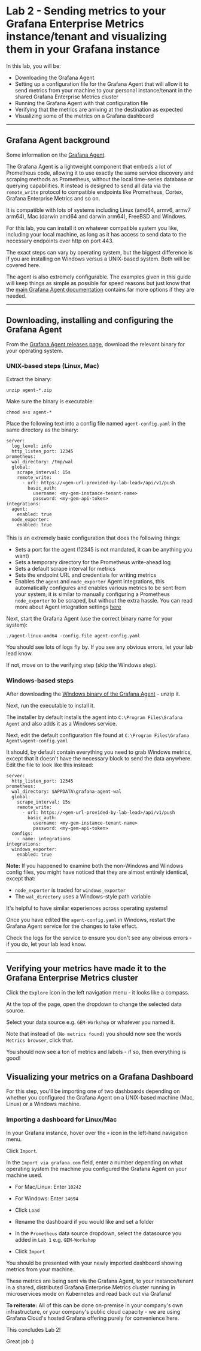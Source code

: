 # Lab 2 - Sending metrics to your Grafana Enterprise Metrics instance/tenant and visualizing them in your Grafana instance

In this lab, you will be:
- Downloading the Grafana Agent
- Setting up a configuration file for the Grafana Agent that will allow it to send metrics from your machine to your personal instance/tenant in the shared Grafana Enterprise Metrics cluster
- Running the Grafana Agent with that configuration file
- Verifying that the metrics are arriving at the destination as expected
- Visualizing some of the metrics on a Grafana dashboard

---

## Grafana Agent background
Some information on the [Grafana Agent](https://github.com/grafana/agent/).

The Grafana Agent is a lightweight component that embeds a lot of Prometheus code, allowing it to use exactly the same service discovery and scraping methods as Prometheus, without the local time-series database or querying capabilities. It instead is designed to send all data via the `remote_write` protocol to compatible endpoints like Prometheus, Cortex, Grafana Enterprise Metrics and so on.

It is compatible with lots of systems including Linux (amd64, armv6, armv7 arm64), Mac (darwin amd64 and darwin arm64), FreeBSD and Windows.

For this lab, you can install it on whatever compatible system you like, including your local machine, as long as it has access to send data to the necessary endpoints over http on port 443.

The exact steps can vary by operating system, but the biggest difference is if you are installing on Windows versus a UNIX-based system. Both will be covered here.

The agent is also extremely configurable. The examples given in this guide will keep things as simple as possible for speed reasons but just know that the [main Grafana Agent documentation](https://grafana.com/docs/agent/latest/) contains far more options if they are needed.

---

## Downloading, installing and configuring the Grafana Agent

From the [Grafana Agent releases page](https://github.com/grafana/agent/releases), download the relevant binary for your operating system.

### **UNIX-based steps (Linux, Mac)**

Extract the binary:

`unzip agent-*.zip`

Make sure the binary is executable:

`chmod a+x agent-*`

Place the following text into a config file named `agent-config.yaml` in the same directory as the binary:

```
server:
  log_level: info
  http_listen_port: 12345
prometheus:
  wal_directory: /tmp/wal
  global:
    scrape_interval: 15s
    remote_write:
      - url: https://<gem-url-provided-by-lab-lead>/api/v1/push
        basic_auth:
          username: <my-gem-instance-tenant-name>
          password: <my-gem-api-token>
integrations:
  agent:
    enabled: true
  node_exporter:
    enabled: true
```
####
This is an extremely basic configuration that does the following things:

- Sets a port for the agent (12345 is not mandated, it can be anything you want)
- Sets a temporary directory for the Prometheus write-ahead log
- Sets a default scrape interval for metrics
- Sets the endpoint URL and credentials for writing metrics
- Enables the `agent` and `node_exporter` Agent integrations, this automatically configures and enables various metrics to be sent from your system, it is similar to manually configuring a Prometheus `node_exporter` to be scraped, but without the extra hassle. You can read more about Agent integration settings [here](https://grafana.com/docs/agent/latest/configuration/integrations/)

Next, start the Grafana Agent (use the correct binary name for your system):

`./agent-linux-amd64 -config.file agent-config.yaml`

You should see lots of logs fly by. If you see any obvious errors, let your lab lead know.

If not, move on to the verifying step (skip the Windows step).

### **Windows-based steps**

After downloading the [Windows binary of the Grafana Agent](https://github.com/grafana/agent/releases/download/v0.18.0/agent-windows-amd64.exe.zip) - unzip it.

Next, run the executable to install it.

The installer by default installs the agent into `C:\Program Files\Grafana Agent` and also adds it as a Windows service.

Next, edit the default configuration file found at `C:\Program Files\Grafana Agent\agent-config.yaml`

It should, by default contain everything you need to grab Windows metrics, except that it doesn't have the necessary block to send the data anywhere. Edit the file to look like this instead:

```
server:
  http_listen_port: 12345
prometheus:
  wal_directory: $APPDATA\grafana-agent-wal
  global:
    scrape_interval: 15s
    remote_write:
      - url: https://<gem-url-provided-by-lab-lead>/api/v1/push
        basic_auth:
          username: <my-gem-instance-tenant-name>
          password: <my-gem-api-token>
  configs:
    - name: integrations
integrations:
  windows_exporter:
    enabled: true
```

**Note:** If you happened to examine both the non-Windows and Windows config files, you might have noticed that they are almost entirely identical, except that:
- `node_exporter` is traded for `windows_exporter`
- The `wal_directory` uses a Windows-style path variable

It's helpful to have similar experiences across operating systems!

Once you have edited the `agent-config.yaml` in Windows, restart the Grafana Agent service for the changes to take effect.

Check the logs for the service to ensure you don't see any obvious errors - if you do, let your lab lead know.

---
## Verifying your metrics have made it to the Grafana Enterprise Metrics cluster

Click the `Explore` icon in the left navigation menu - it looks like a compass.

At the top of the page, open the dropdown to change the selected data source.

Select your data source e.g. `GEM-Workshop` or whatever you named it.

Note that instead of `(No metrics found)` you should now see the words `Metrics browser`, click that.

You should now see a ton of metrics and labels - if so, then everything is good!

## Visualizing your metrics on a Grafana Dashboard

For this step, you'll be importing one of two dashboards depending on whether you configured the Grafana Agent on a UNIX-based machine (Mac, Linux) or a Windows machine.

### **Importing a dashboard for Linux/Mac**

In your Grafana instance, hover over the `+` icon in the left-hand navigation menu.

Click `Import`.

In the `Import via grafana.com` field, enter a number depending on what operating system the machine you configured the Grafana Agent on your machine used.

- For Mac/Linux: Enter `10242`

- For Windows: Enter `14694`

- Click `Load`

- Rename the dashboard if you would like and set a folder

- In the `Prometheus` data source dropdown, select the datasource you added in `Lab 1` e.g. `GEM-Workshop`

- Click `Import`

You should be presented with your newly imported dashboard showing metrics from your machine.

These metrics are being sent via the Grafana Agent, to your instance/tenant in a shared, distributed Grafana Enterprise Metrics cluster running in microservices mode on Kubernetes and read back out via Grafana!

**To reiterate:** All of this can be done on-premise in your company's own infrastructure, or your company's public cloud capacity - we are using Grafana Cloud's hosted Grafana offering purely for convenience here.

This concludes Lab 2!

Great job :)
